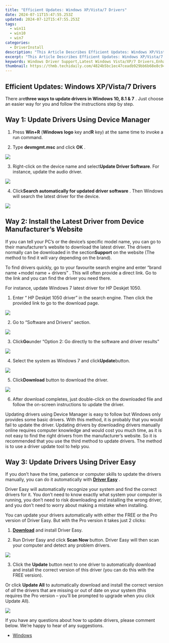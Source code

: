 ```yaml
---
title: "Efficient Updates: Windows XP/Vista/7 Drivers"
date: 2024-07-11T15:47:55.253Z
updated: 2024-07-12T15:47:55.253Z
tags:
  - win11
  - win10
  - win7
categories:
  - DriverInstall
description: "This Article Describes Efficient Updates: Windows XP/Vista/7 Drivers"
excerpt: "This Article Describes Efficient Updates: Windows XP/Vista/7 Drivers"
keywords: Windows Driver Support,Latest Windows Vista/XP/7 Drivers,Enhance System Performance with Drivers,Compatibility of Drivers for Windows XP, Vista & 7,Optimized Drivers for Windows Operating Systems,Updating Older Windows Drivers,Seamless Installation of Windows XP/Vista/7 Driver Packs
thumbnail: https://thmb.techidaily.com/4824b5bc1ec47ceadb929bb6b68e8c9454196f2de65b71eab7da2ab3371e3a0f.png
---
```


## Efficient Updates: Windows XP/Vista/7 Drivers

 There are**three ways to update drivers in Windows 10, 8.1 & 7** . Just choose an easier way for you and follow the instructions step by step.

## **Way 1: Update Drivers Using Device Manager**

 1) Press **Win+R** (**Windows logo** key and**R** key) at the same time to invoke a run command.

 2) Type **devmgmt.msc**  and click **OK** .  

![](https://images.drivereasy.com/wp-content/uploads/2016/04/img_5704c0cf36222.png)

3) Right-click on the device name and select**Update Driver Software**. For instance, update the audio driver.

![](https://images.drivereasy.com/wp-content/uploads/2016/04/img_5704c1203c6a5.png)
  
 4) Click**Search automatically for updated driver software** . Then Windows will search the latest driver for the device.

![](https://images.drivereasy.com/wp-content/uploads/2016/04/img_5704bffe56812.png)

## **Way 2: Install the Latest Driver from Device Manufacturer’s Website**

If you can tell your PC’s or the device’s specific model name, you can go to their manufacturer’s website to download the latest driver.  The drivers normally can be downloaded in the section**Support** on the website (The method to find it will vary depending on the brand).
  
 To find drivers quickly, go to your favourite search engine and enter “brand name +model name + drivers” . This will often provide a direct link. Go to the link and you can find the driver you need there.  
  
For instance, update Windows 7 latest driver for HP Deskjet 1050\.
  
1) Enter “  HP Deskjet 1050 driver” in the search engine. Then click the provided link to go to the download page.  
  
![](https://images.drivereasy.com/wp-content/uploads/2016/04/img_5704c482e00c6.png)

2) Go to “Software and Drivers” section.
  
![](https://images.drivereasy.com/wp-content/uploads/2016/04/img_5704c4cd32fe4.png)

3) Click**Go**under “Option 2: Go directly to the software and driver results”  
  
![](https://images.drivereasy.com/wp-content/uploads/2016/04/img_5704c73bc220d.png)

4) Select the system as Windows 7 and click**Update**button.  
  
![](https://images.drivereasy.com/wp-content/uploads/2016/04/img_5704c7f386932.png)
  
 5) Click**Download** button to download the driver.
  
![](https://images.drivereasy.com/wp-content/uploads/2016/04/img_5704c86c16912.png)
  
 6) After download completes, just double-click on the downloaded file and follow the on-screen instructions to update the driver.

 Updating drivers using Device Manager is easy to follow but Windows only provides some basic drivers. With this method, it is probably that you would fail to update the driver. Updating drivers by downloading drivers manually online requires computer knowledge and would cost you much time, as it is not easy to find the right drivers from the manufacturer’s website. So it is recommended that you use the third method to update drivers. The method is to use a driver update tool to help you.
  
## **Way 3: Update Drivers Using Driver Easy**

 If you don’t have the time, patience or computer skills to update the drivers manually, you can do it automatically with **[Driver Easy](https://tools.techidaily.com/drivereasy/download/)**  .

 Driver Easy will automatically recognize your system and find the correct drivers for it. You don’t need to know exactly what system your computer is running, you don’t need to risk downloading and installing the wrong driver, and you don’t need to worry about making a mistake when installing.

 You can update your drivers automatically with either the FREE or the Pro version of Driver Easy. But with the Pro version it takes just 2 clicks:

 1) **[Download](https://tools.techidaily.com/drivereasy/download/)**   and install Driver Easy.

 2) Run Driver Easy and click **Scan Now**   button. Driver Easy will then scan your computer and detect any problem drivers.

![](https://images.drivereasy.com/wp-content/uploads/2017/11/img_5a0d04344aee6.png)

 3) Click the **Update** button next to one driver to automatically download and install the correct version of this driver (you can do this with the FREE version).

 Or click **Update All**  to automatically download and install the correct version of _all_   the drivers that are missing or out of date on your system (this requires the Pro version – you’ll be prompted to upgrade when you click Update All).

![](https://images.drivereasy.com/wp-content/uploads/2017/11/img_5a0d043baaa32.jpg)

 If you have any questions about how to update drivers, please comment below. We’re happy to hear of any suggestions.

* [Windows](https://tools.techidaily.com/drivereasy/download/)

<ins class="adsbygoogle"
     style="display:block"
     data-ad-format="autorelaxed"
     data-ad-client="ca-pub-7571918770474297"
     data-ad-slot="1223367746"></ins>



<ins class="adsbygoogle"
     style="display:block"
     data-ad-client="ca-pub-7571918770474297"
     data-ad-slot="8358498916"
     data-ad-format="auto"
     data-full-width-responsive="true"></ins>




